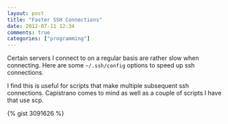 ```yaml
---
layout: post
title: "Faster SSH Connections"
date: 2012-07-11 12:34
comments: true
categories: ["programming"]
---
```


Certain servers I connect to on a regular basis are rather slow when
connecting.  Here are some `~/.ssh/config` options to speed up ssh connections.

I find this is useful for scripts that make multiple subsequent ssh
connections.  Capistrano comes to mind as well as a couple of scripts
I have that use scp.

{% gist 3091626 %}
